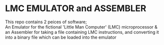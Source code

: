 # LMC EMULATOR and ASSEMBLER
This repo contains 2 peices of software;  
An Emulator for the fictional 'Little Man Computer' (LMC) microprocessor & an Assembler for taking a file containing LMC instructions, and converting it into a binary file which can be loaded into the emulator 

